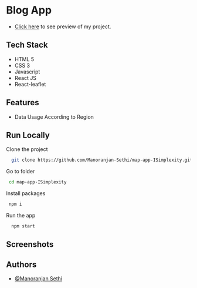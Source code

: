 # Blog App

- [Click here](https://effervescent-zuccutto-5708b6.netlify.app/) to see preview of my project.

## Tech Stack

- HTML 5
- CSS 3
- Javascript
- React JS
- React-leaflet

## Features

- Data Usage According to Region

## Run Locally

Clone the project

```bash
  git clone https://github.com/Manoranjan-Sethi/map-app-ISimplexity.git
```

Go to folder

```bash
 cd map-app-ISimplexity
```

Install packages

```bash
 npm i
```

Run the app

```bash
  npm start
```

## Screenshots

## Authors

- [@Manoranjan Sethi](https://github.com/Manoranjan-Sethi)
